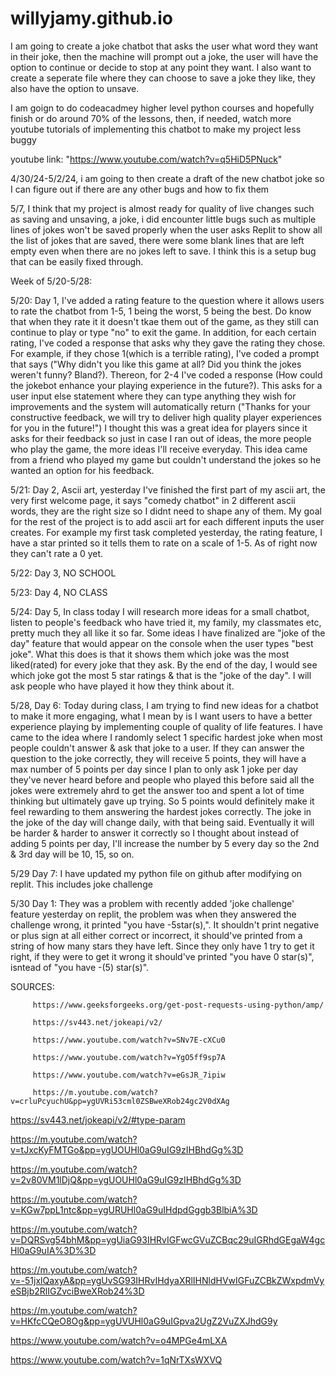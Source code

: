  # willyjamy.github.io


I am going to create a joke chatbot that asks the user what word they want in their joke, then the machine will prompt out a joke, the user will have the option to continue or decide to stop at any point they want. I also want to create a seperate file where they can choose to save a joke they like, they also have the option to unsave.

I am goign to do codeacadmey higher level python courses and hopefully finish or do around 70% of the lessons, then, if needed, watch more youtube tutorials of implementing this chatbot to make my project less buggy

youtube link: "https://www.youtube.com/watch?v=q5HiD5PNuck"

4/30/24-5/2/24, i am going to then create a draft of the new chatbot joke so I can figure out if there are any other bugs and how to fix them

5/7, I think that my project is almost ready for quality of live changes such as saving and unsaving, a joke, i did encounter little bugs such as multiple lines of jokes won't be saved properly when the user asks Replit to show all the list of jokes that are saved, there were some blank lines that are left empty even when there are no jokes left to save. I think this is a setup bug that can be easily fixed through.


Week of 5/20-5/28:

5/20: Day 1, I've added a rating feature to the question where it allows users to rate the chatbot from 1-5, 1 being the worst, 5 being the best. Do know that when they rate it it doesn't tkae them out of the game, as they still can continue to play or type "no" to exit the game. In addition, for each certain rating, I've coded a response that asks why they gave the rating they chose. For example, if they chose 1(which is a terrible rating), I've coded a prompt that says ("Why didn't you like this game at all? Did you think the jokes weren't funny? Bland?). Thereon, for 2-4 I've coded a response (How could the jokebot enhance your playing experience in the future?). This asks for a user input else statement where they can type anything they wish for improvements and the system will automatically return ("Thanks for your constructive feedback, we will try to deliver high quality player experiences for you in the future!") I thought this was a great idea for players since it asks for their feedback so just in case I ran out of ideas, the more people who play the game, the more ideas I'll receive everyday. This idea came from a friend who played my game but couldn't understand the jokes so he wanted an option for his feedback. 

5/21: Day 2, Ascii art, yesterday I've finished the first part of my ascii art, the very first welcome page, it says "comedy chatbot" in 2 different ascii words, they are the right size so I didnt need to shape any of them. My goal for the rest of the project is to add ascii art for each different inputs the user creates. For example my first task completed yesterday, the rating feature, I have a star printed so it tells them to rate on a scale of 1-5. As of right now they can't rate a 0 yet. 

5/22: Day 3, NO SCHOOL

5/23: Day 4, NO CLASS

5/24: Day 5, In class today I will research more ideas for a small chatbot, listen to people's feedback who have tried it, my family, my classmates etc, pretty much they all like it so far. Some ideas I have finalized are "joke of the day" feature that would appear on the console when the user types "best joke". What this does is that it shows them which joke was the most liked(rated) for every joke that they ask. By the end of the day, I would see which joke got the most 5 star ratings & that is the "joke of the day". I will ask people who have played it how they think about it. 

5/28, Day 6: Today during class, I am trying to find new ideas for a chatbot to make it more engaging, what I mean by is I want users to have a better experience playing by implementing couple of quality of life features. I have came to the idea where I randomly select 1 specific hardest joke when most people couldn't answer & ask that joke to a user. If they can answer the question to the joke correctly, they will receive 5 points, they will have a max number of 5 points per day since I plan to only ask 1 joke per day they've never heard before and people who played this before said all the jokes were extremely ahrd to get the answer too and spent a lot of time thinking but ultimately gave up trying. So 5 points would definitely make it feel rewarding to them answering the hardest jokes correctly. The joke in the joke of the day will change daily, with that being said. Eventually it will be harder & harder to answer it correctly so I thought about instead of adding 5 points per day, I'll increase the number by 5 every day so the 2nd & 3rd day will be 10, 15, so on. 

5/29 Day 7: I have updated my python file on github after modifying on replit. This includes joke challenge

5/30 Day 1: They was a problem with recently added 'joke challenge' feature yesterday on replit, the problem was when they answered the challenge wrong, it printed "you have -5star(s),". It shouldn't print negative or plus sign at all either correct or incorrect, it should've printed from a string of how many stars they have left. Since they only have 1 try to get it right, if they were to get it wrong it should've printed "you have 0 star(s)", isntead of "you have -(5) star(s)". 

SOURCES: 
         
         https://www.geeksforgeeks.org/get-post-requests-using-python/amp/
         
         https://sv443.net/jokeapi/v2/
         
         https://www.youtube.com/watch?v=SNv7E-cXCu0
         
         https://www.youtube.com/watch?v=YgO5ff9sp7A
         
         https://www.youtube.com/watch?v=eGsJR_7ipiw

         https://m.youtube.com/watch?v=crluPcyuchU&pp=ygUVRi53cml0ZSBweXRob24gc2V0dXAg

https://sv443.net/jokeapi/v2/#type-param

https://m.youtube.com/watch?v=tJxcKyFMTGo&pp=ygUOUHl0aG9uIG9zIHBhdGg%3D

https://m.youtube.com/watch?v=2v80VM1lDjQ&pp=ygUOUHl0aG9uIG9zIHBhdGg%3D

https://m.youtube.com/watch?v=KGw7ppL1ntc&pp=ygURUHl0aG9uIHdpdGggb3BlbiA%3D

https://m.youtube.com/watch?v=DQRSvg54bhM&pp=ygUiaG93IHRvIGFwcGVuZCBqc29uIGRhdGEgaW4gcHl0aG9uIA%3D%3D

https://m.youtube.com/watch?v=-51jxlQaxyA&pp=ygUvSG93IHRvIHdyaXRlIHNldHVwIGFuZCBkZWxpdmVyeSBjb2RlIGZvciBweXRob24%3D

https://m.youtube.com/watch?v=HKfcCQeO8Og&pp=ygUVUHl0aG9uIGpva2UgZ2VuZXJhdG9y

https://www.youtube.com/watch?v=o4MPGe4mLXA

https://www.youtube.com/watch?v=1qNrTXsWXVQ


